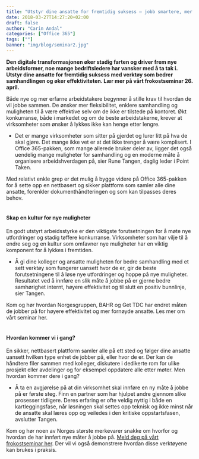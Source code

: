 ```yaml
---
title: "Utstyr dine ansatte for fremtidig suksess – jobb smartere, mer effektivt og sikrere"
date: 2018-03-27T14:27:20+02:00
draft: false
author: "Carin Andal"
categories: ["Office 365"]
tags: [""]
banner: "img/blog/seminar2.jpg"
---
```


**Den digitale transformasjonen øker stadig farten og driver frem nye arbeidsformer, noe mange bedriftsledere har vansker med å ta tak i. Utstyr dine ansatte for fremtidig suksess med verktøy som bedrer samhandlingen og øker effektiviteten. Lær mer på vårt frokostseminar 26. april.**

Både nye og mer erfarne arbeidstakere begynner å stille krav til hvordan de vil jobbe sammen. De ønsker mer fleksibilitet, enklere samhandling og muligheten til å være effektive selv om de ikke er tilstede på kontoret. Økt konkurranse, både i markedet og om de beste arbeidstakerne, krever at virksomheter som ønsker å lykkes ikke kan henge etter lengre. 

-	Det er mange virksomheter som sitter på gjerdet og lurer litt på hva de skal gjøre. Det mange ikke vet er at det ikke trenger å være komplisert. I Office 365-pakken, som mange allerede bruker deler av, ligger det også uendelig mange muligheter for samhandling og en moderne måte å organisere arbeidshverdagen på, sier Rune Tangen, daglig leder i Point Taken.  

Med relativt enkle grep er det mulig å bygge videre på Office 365-pakken for å sette opp en nettbasert og sikker plattform som samler alle dine ansatte, forenkler dokumenthåndteringen og som kan tilpasses deres behov. 
<br>
<br>
#### Skap en kultur for nye muligheter 
En godt utstyrt arbeidsstyrke er den viktigste forutsetningen for å møte nye utfordringer og stadig tøffere konkurranse. Virksomheter som har vilje til å endre seg og en kultur som omfavner nye muligheter har en viktig komponent for å lykkes i fremtiden. 

-	Å gi dine kolleger og ansatte muligheten for bedre samhandling med et sett verktøy som fungerer uansett hvor de er, gir de beste forutsetningene til å løse nye utfordringer og hoppe på nye muligheter. Resultatet ved å innføre en slik måte å jobbe på er gjerne bedre samhørighet internt, høyere effektivitet og til slutt en positiv bunnlinje, sier Tangen. 

Kom og hør hvordan Norgesgruppen, BAHR og Get TDC har endret måten de jobber på for høyere effektivitet og mer fornøyde ansatte. Les mer om vårt seminar her. 
<br>
<br>
#### Hvordan kommer vi i gang? 
En sikker, nettbasert plattform samler alle på ett sted og følger dine ansatte uansett hvilken type enhet de jobber på, eller hvor de er. Der kan de håndtere filer sammen med kolleger, diskutere i dedikerte rom for ulike prosjekt eller avdelinger og for eksempel oppdatere alle etter møter. Men hvordan kommer dere i gang? 

-	Å ta en avgjørelse på at din virksomhet skal innføre en ny måte å jobbe på er første steg. Finn en partner som har hjulpet andre gjennom slike prosesser tidligere. Deres erfaring er ofte veldig nyttig i både en kartleggingsfase, når løsningen skal settes opp teknisk og ikke minst når de ansatte skal læres opp og veiledes i den kritiske oppstartsfasen, avslutter Tangen.

Kom og hør noen av Norges største merkevarer snakke om hvorfor og hvordan de har innført nye måter å jobbe på. [Meld deg på vårt frokostseminar her](https://www.eventbrite.com/e/frokostseminar-utstyr-dine-ansatte-for-fremtidig-suksess-tickets-43973773741). Der vil vi også demonstrere hvordan disse verktøyene kan brukes i praksis.
<br>
<br>


